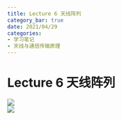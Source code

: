 ```yaml
---
title: Lecture 6 天线阵列  
category_bar: true
date: 2021/04/29
categories: 
- 学习笔记
- 天线与通信传输原理
---
```

# Lecture 6 天线阵列
![](https://cdn.jsdelivr.net/gh/l61012345/Pic/img/03105432535A8ACBACA84893DEFA60AA.png)  
![](https://cdn.jsdelivr.net/gh/l61012345/Pic/img/9C59D44507AC8C313C28C27B5A1F4589.png)
